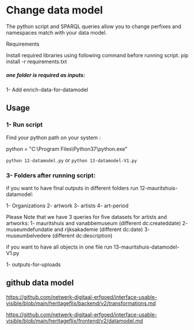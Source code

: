 # Change data model

The python script and SPARQL queries allow you to change perfixes and namespaces match with your data model.


Requirements

Install required libraries using following command before running script. pip install -r requirements.txt

##### one folder is required as inputs:

1- Add enrich-data-for-datamodel

## Usage

### 1- Run script

Find your python path on your system :

python = "C:\Program Files\Python37\python.exe"

`python 12-datamodel.py`
or 
`python 13-datamodel-V1.py`

### 3- Folders after running script:

if you want to have final outputs in different folders run 12-mauritshuis-datamodel:

1- Organizations
2- artwork
3- artists
4- art-period

Please Note that we have 3 queries for five datasets for artists and artworks:
1- mauritshuis and vanabbemuseum (different dc:createddate) 
2- museumdefundatie and rijksakademie (different dc:date)
3- museumbelvedere (different dc:description)

if you want to have all objects in one file run 13-mauritshuis-datamodel-V1.py

1- outputs-for-uploads



## github data model

https://github.com/netwerk-digitaal-erfgoed/interface-usable-visible/blob/main/heritageflix/backend/v2/transformations.md

https://github.com/netwerk-digitaal-erfgoed/interface-usable-visible/blob/main/heritageflix/frontend/v2/datamodel.md